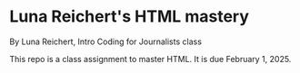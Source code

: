 # Luna Reichert's HTML mastery

By Luna Reichert, Intro Coding for Journalists class

This repo is a class assignment to master HTML. It is due February 1, 2025.
